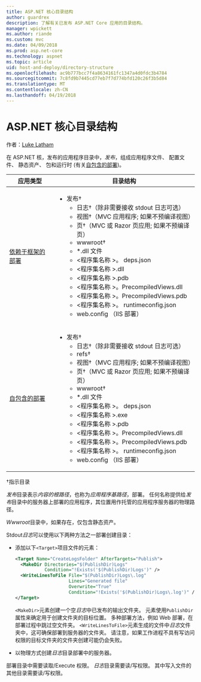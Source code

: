 ```yaml
---
title: ASP.NET 核心目录结构
author: guardrex
description: 了解有关已发布 ASP.NET Core 应用的目录结构。
manager: wpickett
ms.author: riande
ms.custom: mvc
ms.date: 04/09/2018
ms.prod: asp.net-core
ms.technology: aspnet
ms.topic: article
uid: host-and-deploy/directory-structure
ms.openlocfilehash: ac9b777bcc7f4a8634161fc1347a4d0fdc3b4784
ms.sourcegitcommit: 7c8fd9b7445cd77eb7f7d774bfd120c26f3b5d84
ms.translationtype: MT
ms.contentlocale: zh-CN
ms.lasthandoff: 04/19/2018
---
```

# <a name="aspnet-core-directory-structure"></a>ASP.NET 核心目录结构

作者：[Luke Latham](https://github.com/guardrex)

在 ASP.NET 核，发布的应用程序目录中，*发布*，组成应用程序文件、 配置文件、 静态资产、 包和运行时 (有关[自包含的部署](/dotnet/core/deploying/#self-contained-deployments-scd))。


| 应用类型 | 目录结构 |
| -------- | ------------------- |
| [依赖于框架的部署](/dotnet/core/deploying/#framework-dependent-deployments-fdd) | <ul><li>发布&dagger;<ul><li>日志&dagger;（除非需要接收 stdout 日志可选）</li><li>视图&dagger;（MVC 应用程序; 如果不预编译视图）</li><li>页&dagger;（MVC 或 Razor 页应用; 如果不预编译页）</li><li>wwwroot&dagger;</li><li>*\.dll 文件</li><li>\<程序集名称 >。 deps.json</li><li>\<程序集名称 >.dll</li><li>\<程序集名称 >.pdb</li><li>\<程序集名称 >。PrecompiledViews.dll</li><li>\<程序集名称 >。PrecompiledViews.pdb</li><li>\<程序集名称 >。 runtimeconfig.json</li><li>web.config （IIS 部署）</li></ul></li></ul> |
| [自包含的部署](/dotnet/core/deploying/#self-contained-deployments-scd) | <ul><li>发布&dagger;<ul><li>日志&dagger;（除非需要接收 stdout 日志可选）</li><li>refs&dagger;</li><li>视图&dagger;（MVC 应用程序; 如果不预编译视图）</li><li>页&dagger;（MVC 或 Razor 页应用; 如果不预编译页）</li><li>wwwroot&dagger;</li><li>\*.dll 文件</li><li>\<程序集名称 >。 deps.json</li><li>\<程序集名称 >.exe</li><li>\<程序集名称 >.pdb</li><li>\<程序集名称 >。PrecompiledViews.dll</li><li>\<程序集名称 >。PrecompiledViews.pdb</li><li>\<程序集名称 >。 runtimeconfig.json</li><li>web.config （IIS 部署）</li></ul></li></ul> |

&dagger;指示目录

*发布*目录表示*内容的根路径*，也称为*应用程序基路径*，部署。 任何名称提供给*发布*目录中的服务器上部署的应用程序，其位置用作托管的应用程序服务器的物理路径。

*Wwwroot*目录中，如果存在，仅包含静态资产。

Stdout*日志*可以使用以下两种方法之一部署创建目录：

* 添加以下`<Target>`项目文件的元素：

   ```xml
   <Target Name="CreateLogsFolder" AfterTargets="Publish">
     <MakeDir Directories="$(PublishDir)Logs" 
              Condition="!Exists('$(PublishDir)Logs')" />
     <WriteLinesToFile File="$(PublishDir)Logs\.log" 
                       Lines="Generated file" 
                       Overwrite="True" 
                       Condition="!Exists('$(PublishDir)Logs\.log')" />
   </Target>
   ```

   `<MakeDir>`元素创建一个空*日志*中已发布的输出文件夹。 元素使用`PublishDir`属性来确定用于创建文件夹的目标位置。 多种部署方法，例如 Web 部署，在部署过程中跳过空文件夹。 `<WriteLinesToFile>`元素生成的文件中*日志*文件夹中，这可确保部署到服务器的文件夹。 请注意，如果工作进程不具有写访问权限的目标文件夹的文件夹创建可能仍会失败。

* 以物理方式创建*日志*目录部署中的服务器。

部署目录中需要读取/Execute 权限。 *日志*目录需要读/写权限。 其中写入文件的其他目录需要读/写权限。
